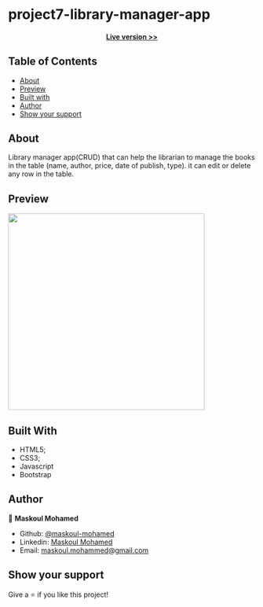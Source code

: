 # project7-library-manager-app


<h4 align="center"><a href="https://maskoul-mohamed.github.io/project7-library-manager-app-v1/code/index.html">Live version >></a></h4>


## Table of Contents

- [About](https://github.com/maskoul-mohamed/project7-library-manager-app-v1#about)
- [Preview](https://github.com/maskoul-mohamed/project7-library-manager-app-v1#preview)
- [Built with](https://github.com/maskoul-mohamed/project7-library-manager-app-v1#built-with)
- [Author](https://github.com/maskoul-mohamed/project7-library-manager-app-v1#author)
- [Show your support](https://github.com/maskoul-mohamed/project7-library-manager-app-v1#show-your-support)


## About

Library manager app(CRUD) that can help the librarian to manage the books in the table (name, author, price, date of publish, type).
it can edit or delete any row in the table.

## Preview

<img src="https://github.com/maskoul-mohamed/project7-library-manager-app-v1/blob/main/Screenshot%202021-12-09%20at%2015-57-23%20Gestion%20des%20ouvrages.png" width="400" display="inline">


## Built With

- HTML5; 
- CSS3;
- Javascript
- Bootstrap

## Author

:man: **Maskoul Mohamed**

- Github: [@maskoul-mohamed](https://github.com/maskoul-mohamed)
- Linkedin: [Maskoul Mohamed](https://www.linkedin.com/in/mohammed-maskoul/)
- Email: maskoul.mohammed@gmail.com

## Show your support

Give a ⭐️ if you like this project!
